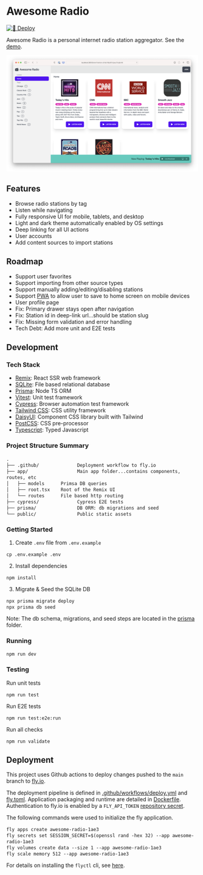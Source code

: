 # Awesome Radio

[![🚀 Deploy](https://github.com/wmluke/awesome-radio/actions/workflows/deploy.yml/badge.svg?branch=main)](https://github.com/wmluke/awesome-radio/actions/workflows/deploy.yml)

Awesome Radio is a personal internet radio station aggregator. See the [demo](https://awesome-radio-1ae3.fly.dev).

![Screenshot](screenshot.png)

## Features

* Browse radio stations by tag
* Listen while navigating
* Fully responsive UI for mobile, tablets, and desktop
* Light and dark theme automatically enabled by OS settings
* Deep linking for all UI actions
* User accounts
* Add content sources to import stations

## Roadmap

* Support user favorites
* Support importing from other source types
* Support manually adding/editing/disabling stations
* Support [PWA](https://web.dev/progressive-web-apps/) to allow user to save to home screen on mobile devices
* User profile page
* Fix: Primary drawer stays open after navigation
* Fix: Station id in deep-link url...should be station slug
* Fix: Missing form validation and error handling
* Tech Debt: Add more unit and E2E tests

## Development

### Tech Stack

* [Remix](https://remix.run): React SSR web framework
* [SQLite](https://www.sqlite.org): File based relational database
* [Prisma](https://www.prisma.io/): Node TS ORM
* [Vitest](https://vitest.dev): Unit test framework
* [Cypress](https://www.cypress.io): Browser automation test framework
* [Tailwind CSS](https://tailwindcss.com): CSS utility framework
* [DaisyUI](https://daisyui.com/): Component CSS library built with Tailwind
* [PostCSS](https://postcss.org): CSS pre-processor
* [Typescript](https://www.typescriptlang.org/): Typed Javascript

### Project Structure Summary

```
.
├── .github/              Deployment workflow to fly.io    
├── app/                  Main app folder...contains components, routes, etc   
│   ├── models      Primsa DB queries
│   ├── root.tsx    Root of the Remix UI
│   └── routes      File based http routing         
├── cypress/              Cypress E2E tests 
├── prisma/               DB ORM: db migrations and seed
└── public/               Public static assets
```

### Getting Started

1. Create `.env` file from `.env.example`

```shell
cp .env.example .env
```

2. Install dependencies

```shell
npm install
```

3. Migrate & Seed the SQLite DB

```shell
npx prisma migrate deploy
npx prisma db seed
```

Note: The db schema, migrations, and seed steps are located in the [prisma](prisma) folder.

### Running

```shell
npm run dev
```

### Testing

Run unit tests

```shell
npm run test
```

Run E2E tests

```shell
npm run test:e2e:run
```

Run all checks

```shell
npm run validate
```

## Deployment

This project uses Github actions to deploy changes pushed to the `main` branch to [fly.io](https://fly.io).

The deployment pipeline is defined in [.github/workflows/deploy.yml](.github/workflows/deploy.yml)
and [fly.toml](fly.toml). Application packaging and runtime are detailed in [Dockerfile](Dockerfile). Authentication to
fly.io is enabled by
a `FLY_API_TOKEN` [repository secret](https://docs.github.com/en/actions/security-guides/encrypted-secrets#creating-encrypted-secrets-for-a-repository).

The following commands were used to initialize the fly application.

```shell
fly apps create awesome-radio-1ae3
fly secrets set SESSION_SECRET=$(openssl rand -hex 32) --app awesome-radio-1ae3
fly volumes create data --size 1 --app awesome-radio-1ae3
fly scale memory 512 --app awesome-radio-1ae3
```

For details on installing the `flyctl` cli, see [here](https://fly.io/docs/hands-on/install-flyctl/).
